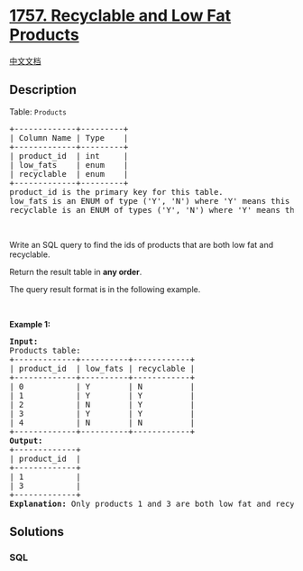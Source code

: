 # [1757. Recyclable and Low Fat Products](https://leetcode.com/problems/recyclable-and-low-fat-products)

[中文文档](/solution/1700-1799/1757.Recyclable%20and%20Low%20Fat%20Products/README.md)

## Description

<p>Table: <code>Products</code></p>

<pre>
+-------------+---------+
| Column Name | Type    |
+-------------+---------+
| product_id  | int     |
| low_fats    | enum    |
| recyclable  | enum    |
+-------------+---------+
product_id is the primary key for this table.
low_fats is an ENUM of type (&#39;Y&#39;, &#39;N&#39;) where &#39;Y&#39; means this product is low fat and &#39;N&#39; means it is not.
recyclable is an ENUM of types (&#39;Y&#39;, &#39;N&#39;) where &#39;Y&#39; means this product is recyclable and &#39;N&#39; means it is not.</pre>

<p>&nbsp;</p>

<p>Write an SQL query to find the ids of products that are both low fat and recyclable.</p>

<p>Return the result table in <strong>any order</strong>.</p>

<p>The query result format is in the following example.</p>

<p>&nbsp;</p>
<p><strong class="example">Example 1:</strong></p>

<pre>
<strong>Input:</strong> 
Products table:
+-------------+----------+------------+
| product_id  | low_fats | recyclable |
+-------------+----------+------------+
| 0           | Y        | N          |
| 1           | Y        | Y          |
| 2           | N        | Y          |
| 3           | Y        | Y          |
| 4           | N        | N          |
+-------------+----------+------------+
<strong>Output:</strong> 
+-------------+
| product_id  |
+-------------+
| 1           |
| 3           |
+-------------+
<strong>Explanation:</strong> Only products 1 and 3 are both low fat and recyclable.
</pre>


## Solutions

<!-- tabs:start -->

### **SQL**

```sql

```

<!-- tabs:end -->